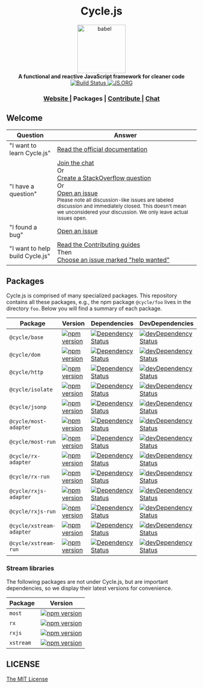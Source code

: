 <h1 align="center">Cycle.js</h1>

<div align="center">
  <img alt="babel" src="https://raw.githubusercontent.com/cyclejs/monorepo/master/logo.png" width="128">
</div>
<div align="center">
  <strong>A functional and reactive JavaScript framework for cleaner code</strong>
</div>
<div align="center">
  <!-- Build Status -->
  <a href="https://travis-ci.org/cyclejs/cyclejs">
    <img src="https://img.shields.io/travis/cyclejs/cyclejs/master.svg?style=flat-square"
      alt="Build Status" />
  </a>
  <!-- JS.ORG -->
  <a href="http://js.org">
    <img src="https://img.shields.io/badge/js.org-cycle-ffb400.svg?style=flat-square"
      alt="JS.ORG" />
  </a>
</div>

<div align="center">
  <h3>
    <a href="http://cycle.js.org">
      Website
    </a>
    <span> | </span>
      Packages
    <span> | </span>
    <a href="https://github.com/cyclejs/cyclejs/issues?q=is%3Aissue+is%3Aopen+label%3A%22help+wanted%22">
      Contribute
    </a>
    <span> | </span>
    <a href="https://gitter.im/cyclejs/cyclejs">
      Chat
    </a>
  </h3>
</div>

## Welcome

| Question | Answer |
|--------|-------|
| "I want to learn Cycle.js" | [Read the official documentation](http://cycle.js.org) |
| "I have a question" | [Join the chat](https://gitter.im/cyclejs/cyclejs)<br />Or<br />[Create a StackOverflow question](http://stackoverflow.com/questions/tagged/cyclejs)<br />Or<br />[Open an issue](https://github.com/cyclejs/cyclejs/issues/new) <br /><sub>Please note all discussion-like issues are labeled discussion and immediately closed. This doesn't mean we unconsidered your discussion. We only leave actual issues open.</sub> |
| "I found a bug" | [Open an issue](https://github.com/cyclejs/cyclejs/issues/new) |
| "I want to help build Cycle.js" | [Read the Contributing guides](https://github.com/cyclejs/cyclejs/blob/master/CONTRIBUTING.md)<br />Then<br />[Choose an issue marked "help wanted"](https://github.com/cyclejs/cyclejs/issues?q=is%3Aissue+is%3Aopen+label%3A%22help+wanted%22) |

## Packages

Cycle.js is comprised of many specialized packages. This repository contains all these packages, e.g., the npm package `@cycle/foo` lives in the directory `foo`. Below you will find a summary of each package.

| Package | Version | Dependencies | DevDependencies |
|--------|-------|------------|----------|
| `@cycle/base` | [![npm version](https://badge.fury.io/js/%40cycle%2Fbase.svg)](http://badge.fury.io/js/%40cycle%2Fbase) | [![Dependency Status](https://david-dm.org/cyclejs/base.svg)](https://david-dm.org/cyclejs/base) | [![devDependency Status](https://david-dm.org/cyclejs/base/dev-status.svg)](https://david-dm.org/cyclejs/base#info=devDependencies) |
| `@cycle/dom` | [![npm version](https://badge.fury.io/js/%40cycle%2Fdom.svg)](http://badge.fury.io/js/%40cycle%2Fdom) | [![Dependency Status](https://david-dm.org/cyclejs/dom.svg)](https://david-dm.org/cyclejs/dom) | [![devDependency Status](https://david-dm.org/cyclejs/dom/dev-status.svg)](https://david-dm.org/cyclejs/dom#info=devDependencies) |
| `@cycle/http` | [![npm version](https://badge.fury.io/js/%40cycle%2Fhttp.svg)](http://badge.fury.io/js/%40cycle%2Fhttp) | [![Dependency Status](https://david-dm.org/cyclejs/http.svg)](https://david-dm.org/cyclejs/http) | [![devDependency Status](https://david-dm.org/cyclejs/http/dev-status.svg)](https://david-dm.org/cyclejs/http#info=devDependencies) |
| `@cycle/isolate` | [![npm version](https://badge.fury.io/js/%40cycle%2Fisolate.svg)](http://badge.fury.io/js/%40cycle%2Fisolate) | [![Dependency Status](https://david-dm.org/cyclejs/isolate.svg)](https://david-dm.org/cyclejs/isolate) |  [![devDependency Status](https://david-dm.org/cyclejs/isolate/dev-status.svg)](https://david-dm.org/cyclejs/isolate#info=devDependencies) |
| `@cycle/jsonp` | [![npm version](https://badge.fury.io/js/%40cycle%2Fjsonp.svg)](http://badge.fury.io/js/%40cycle%2Fjsonp) | [![Dependency Status](https://david-dm.org/cyclejs/jsonp.svg)](https://david-dm.org/cyclejs/jsonp) |  [![devDependency Status](https://david-dm.org/cyclejs/jsonp/dev-status.svg)](https://david-dm.org/cyclejs/jsonp#info=devDependencies) |
| `@cycle/most-adapter` | [![npm version](https://badge.fury.io/js/%40cycle%2Fmost-adapter.svg)](http://badge.fury.io/js/%40cycle%2Fmost-adapter) | [![Dependency Status](https://david-dm.org/cyclejs/most-adapter.svg)](https://david-dm.org/cyclejs/most-adapter) | [![devDependency Status](https://david-dm.org/cyclejs/most-adapter/dev-status.svg)](https://david-dm.org/cyclejs/most-adapter#info=devDependencies) |
| `@cycle/most-run` | [![npm version](https://badge.fury.io/js/%40cycle%2Fmost-run.svg)](http://badge.fury.io/js/%40cycle%2Fmost-run) | [![Dependency Status](https://david-dm.org/cyclejs/most-run.svg)](https://david-dm.org/cyclejs/most-run) | [![devDependency Status](https://david-dm.org/cyclejs/most-run/dev-status.svg)](https://david-dm.org/cyclejs/most-run#info=devDependencies) |
| `@cycle/rx-adapter` | [![npm version](https://badge.fury.io/js/%40cycle%2Frx-adapter.svg)](http://badge.fury.io/js/%40cycle%2Frx-adapter) | [![Dependency Status](https://david-dm.org/cyclejs/rx-adapter.svg)](https://david-dm.org/cyclejs/rx-adapter) | [![devDependency Status](https://david-dm.org/cyclejs/rx-adapter/dev-status.svg)](https://david-dm.org/cyclejs/rx-adapter#info=devDependencies) |
| `@cycle/rx-run` | [![npm version](https://badge.fury.io/js/%40cycle%2Frx-run.svg)](http://badge.fury.io/js/%40cycle%2Frx-run) | [![Dependency Status](https://david-dm.org/cyclejs/rx-run.svg)](https://david-dm.org/cyclejs/rx-run) | [![devDependency Status](https://david-dm.org/cyclejs/rx-run/dev-status.svg)](https://david-dm.org/cyclejs/rx-run#info=devDependencies) |
| `@cycle/rxjs-adapter` | [![npm version](https://badge.fury.io/js/%40cycle%2Frxjs-adapter.svg)](http://badge.fury.io/js/%40cycle%2Frxjs-adapter) | [![Dependency Status](https://david-dm.org/cyclejs/rxjs-adapter.svg)](https://david-dm.org/cyclejs/rxjs-adapter) | [![devDependency Status](https://david-dm.org/cyclejs/rxjs-adapter/dev-status.svg)](https://david-dm.org/cyclejs/rxjs-adapter#info=devDependencies) |
| `@cycle/rxjs-run` | [![npm version](https://badge.fury.io/js/%40cycle%2Frxjs-run.svg)](http://badge.fury.io/js/%40cycle%2Frxjs-run) | [![Dependency Status](https://david-dm.org/cyclejs/rxjs-run.svg)](https://david-dm.org/cyclejs/rxjs-run) | [![devDependency Status](https://david-dm.org/cyclejs/rxjs-run/dev-status.svg)](https://david-dm.org/cyclejs/rxjs-run#info=devDependencies) |
| `@cycle/xstream-adapter` | [![npm version](https://badge.fury.io/js/%40cycle%2Fxstream-adapter.svg)](http://badge.fury.io/js/%40cycle%2Fxstream-adapter) | [![Dependency Status](https://david-dm.org/cyclejs/xstream-adapter.svg)](https://david-dm.org/cyclejs/xstream-adapter) | [![devDependency Status](https://david-dm.org/cyclejs/xstream-adapter/dev-status.svg)](https://david-dm.org/cyclejs/xstream-adapter#info=devDependencies) |
| `@cycle/xstream-run` | [![npm version](https://badge.fury.io/js/%40cycle%2Fxstream-run.svg)](http://badge.fury.io/js/%40cycle%2Fxstream-run) | [![Dependency Status](https://david-dm.org/cyclejs/xstream-run.svg)](https://david-dm.org/cyclejs/xstream-run) | [![devDependency Status](https://david-dm.org/cyclejs/xstream-run/dev-status.svg)](https://david-dm.org/cyclejs/xstream-run#info=devDependencies) |

### Stream libraries

The following packages are not under Cycle.js, but are important dependencies, so we display their latest versions for convenience.

| Package | Version |
|--------|-------|
| `most` | [![npm version](https://badge.fury.io/js/most.svg)](http://badge.fury.io/js/most) |
| `rx` | [![npm version](https://badge.fury.io/js/rx.svg)](http://badge.fury.io/js/rx) |
| `rxjs` | [![npm version](https://badge.fury.io/js/rxjs.svg)](http://badge.fury.io/js/rxjs) |
| `xstream` | [![npm version](https://badge.fury.io/js/xstream.svg)](http://badge.fury.io/js/xstream) |

## LICENSE

[The MIT License](https://github.com/cyclejs/cyclejs/blob/master/LICENSE)
